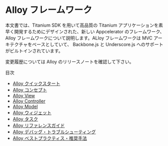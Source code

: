 Alloy フレームワーク
====================

本文書では、Titanium SDK を用いて高品質の Titanium アプリケーションを素早く開発するためにデザインされた、新しい Appcelerator のフレームワーク、Alloy フレームワークについて説明します。ALloy フレームワークは MVC アーキテクチャをベースとしていて、 Backbone.js と Underscore.js へのサポートがビルトインされています。

変更履歴については Alloy のリリースノートを確認して下さい。

目次

* [Alloy クイックスタート](Alloy_Quick_Start.md)
* [Alloy コンセプト](Alloy_Concepts.md)
* [Alloy View](Alloy_Views.md)
* [Alloy Controller](Alloy_Controllers.md)
* [Alloy Model](Alloy_Models.md)
* [Alloy ウィジェット](Alloy_Widgets.md)
* [Alloy タスク](Alloy_Tasks.md)
* [Alloy リファレンスガイド](Alloy_Reference_Guides.md)
* [Alloy デバッグ・トラブルシューティング](Alloy_Debugging_and_Troubleshooting.md)
* [Alloy ベストプラクティス・推奨手法](Alloy_Best_Practices_and_Recommendations.md)
